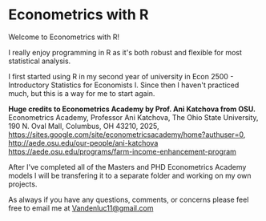 # Econometrics with R
Welcome to Econometrics with R!

I really enjoy programming in R as it's both robust and flexible for most statistical analysis. 

I first started using R in my second year of university in Econ 2500 - Introductory Statistics for Economists I. Since then I haven't practiced much, but this is a way for me to start again.

**Huge credits to Econometrics Academy by Prof. Ani Katchova from OSU.**
Econometrics Academy,
Professor Ani Katchova,
The Ohio State University,
190 N. Oval Mall, Columbus, OH 43210,
2025,
https://sites.google.com/site/econometricsacademy/home?authuser=0,
http://aede.osu.edu/our-people/ani-katchova
https://aede.osu.edu/programs/farm-income-enhancement-program

After I've completed all of the Masters and PHD Econometrics Academy models I will be transfering it to a separate folder and working on my own projects.

As always if you have any questions, comments, or concerns please feel free to email me at Vandenluc11@gmail.com
